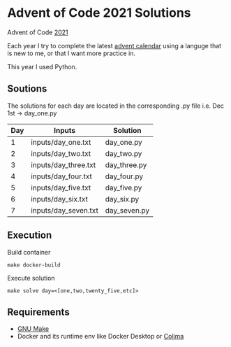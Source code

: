 # Advent of Code 2021 Solutions
Advent of Code [2021](https://adventofcode.com/2021)

Each year I try to complete the latest [advent calendar](https://adventofcode.com/2021/about) using a languge that is new to me, or that I want more practice in.

This year I used Python.

## Soutions
The solutions for each day are located in the corresponding .py file i.e. Dec 1st -> day_one.py

| Day  | Inputs | Solution |
| ----- | -------- | ------ |
| 1  | inputs/day_one.txt | day_one.py |
| 2  | inputs/day_two.txt | day_two.py |
| 3  | inputs/day_three.txt | day_three.py |
| 4  | inputs/day_four.txt | day_four.py |
| 5  | inputs/day_five.txt | day_five.py |
| 6  | inputs/day_six.txt | day_six.py |
| 7  | inputs/day_seven.txt | day_seven.py |

## Execution
Build container
```
make docker-build
```
Execute solution
```
make solve day=<[one,two,twenty_five,etc]>
```

## Requirements
 - [GNU Make](https://www.gnu.org/software/make/manual/make.html#Simple-Makefile)
 - Docker and its runtime env like Docker Desktop or [Colima](https://github.com/abiosoft/colima?tab=readme-ov-file#getting-started)
